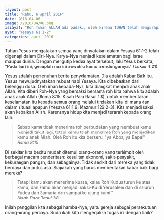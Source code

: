 ```yaml
---
layout: post
title: "Rabu, 6 April 2016"
date: 2016-04-06
image: /2016/04/06.png
isiayat: "Roh Tuhan ALLAH ada padaku, oleh karena TUHAN telah mengurapi aku; Ia telah mengutus aku untuk menyampaikan kabar baik kepada orang-orang sengsara, dan merawat orang-orang yang remuk hati, untuk memberitakan pembebasan kepada orang-orang tawanan, dan kepada orang-orang yang terkurung kelepasan dari penjara, untuk memberitakan tahun rahmat TUHAN dan hari pembalasan Allah kita, untuk menghibur semua orang berkabung"
ayat: "Yesaya 61:1-2"
categories: april-2016
---
```


Tuhan Yesus mengatakan semua yang dinyatakan dalam Yesaya 61:1-2 telah digenapi dalam Diri-Nya. Karya-Nya menjadi keselamatan bagi Israel maupun dunia. Dengan mengutip kedua ayat tersebut, lalu Yesus berkata, "Pada hari ini, genaplah nas ini sewaktu kamu mendengarnya." (Lukas 4:21)

Yesus adalah pemenuhan berita penyelamatan. Dia adalah Kabar Baik itu. Yesus mewujudnyatakan nubuat nabi Yesaya. Kita dibebaskan dari belenggu dosa. Oleh iman kepada-Nya, kita diangkat menjadi anak anak Allah. Kita diberi Roh-Nya yang bersaksi bersama roh kita bahwa kita adalah anak anak Allah (Roma 8:15; Kisah Para Rasul 1:8), untuk memberitakan keselamatan itu kepada semua orang melalui tindakan kita, di mana dan dalam situasi apapun (Yesaya 61:1,9; Mazmur 126:2-3). Kita menjadi saksi akan kebaikan Allah. Karenanya hidup kita menjadi terarah kepada orang lain.

<blockquote>Sebab kamu tidak menerima roh perbudakan yang membuat kamu menjadi takut lagi, tetapi kamu telah menerima Roh yang menjadikan kamu anak Allah. Oleh Roh itu kita berseru: "ya Abba, ya Bapa!"
<br /><cite>Roma 8:15</cite></blockquote>

Di sekitar kita begitu mudah ditemui orang-orang yang terhimpit oleh berbagai macam penderitaan: kesulitan ekonomi, sakit-penyakit, kekurangan pangan, dan sebagainya. Tidak sedikit dari mereka yang tidak berdaya dan putus asa. Siapakah yang harus memberitakan kabar baik bagi mereka?

<blockquote>Tetapi kamu akan menerima kuasa, kalau Roh Kudus turun ke atas kamu, dan kamu akan menjadi saksi-Ku di Yerusalem dan di seluruh Yudea dan Samaria dan sampai ke ujung bumi."
<br /><cite>Kisah Para Rasul 1:8</cite></blockquote>

Inilah panggilan kita sebagai hamba-Nya, yaitu gereja sebagai persekutuan orang-orang percaya. Sudahkah kita mengerjakan tugas ini dengan baik?